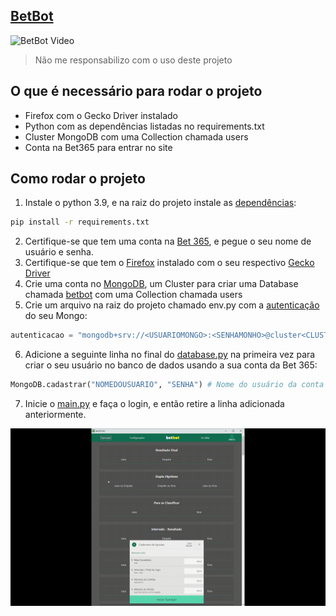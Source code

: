 ## [BetBot](https://github.com/JDaniloC/Individual-Bet365Bot)

![BetBot Video](../images/video.gif)

> Não me responsabilizo com o uso deste projeto 

## O que é necessário para rodar o projeto
- Firefox com o Gecko Driver instalado
- Python com as dependências listadas no requirements.txt
- Cluster MongoDB com uma Collection chamada users
- Conta na Bet365 para entrar no site 

## Como rodar o projeto
1. Instale o python 3.9, e na raiz do projeto instale as [dependências](../../requirements.txt):
```bash
pip install -r requirements.txt
```
2. Certifique-se que tem uma conta na [Bet 365](https://www.bet365.com/), e pegue o seu nome de usuário e senha.
3. Certifique-se que tem o [Firefox](../../src/widgets.py) instalado com o seu respectivo [Gecko Driver](https://www.take.net/blog/wp-content/cache/wp-rocket/take.net/blog/take-test/instalacao-geckodriver-driver-para-abrir-o-firefox-no-selenium/index-https.html_gzip) 
4. Crie uma conta no [MongoDB](https://medium.com/reprogramabr/conectando-no-banco-de-dados-cloud-mongodb-atlas-bca63399693f#:~:text=Acesse%20ao%20site%20do%20MongoDB,esquerdo%2C%20clique%20em%20Database%20Access.), um Cluster para criar uma Database chamada [betbot](../../src/database.py) com uma Collection chamada users
5. Crie um arquivo na raiz do projeto chamado env.py com a [autenticação](https://docs.atlas.mongodb.com/tutorial/connect-to-your-cluster/) do seu Mongo:
```py
autenticacao = "mongodb+srv://<USUARIOMONGO>:<SENHAMONHO>@cluster<CLUSTERID>.mongodb.net/betbot?retryWrites=true&w=majority"
```
6. Adicione a seguinte linha no final do [database.py](../../src/database.py) na primeira vez para criar o seu usuário no banco de dados usando a sua conta da Bet 365:
```py
MongoDB.cadastrar("NOMEDOUSUARIO", "SENHA") # Nome do usuário da conta da Bet e sua senha
```
7. Inicie o [main.py](../../main.py) e faça o login, e então retire a linha adicionada anteriormente.

![Config Video](../images/configVideo.gif)
